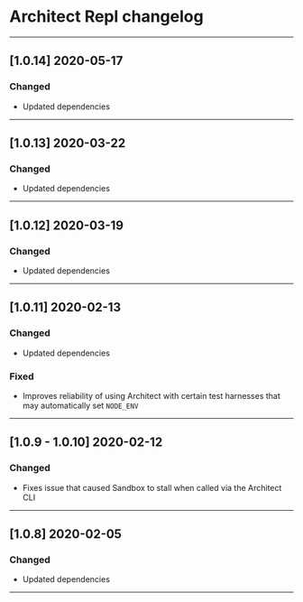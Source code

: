 # Architect Repl changelog

---

## [1.0.14] 2020-05-17

### Changed

- Updated dependencies

---

## [1.0.13] 2020-03-22

### Changed

- Updated dependencies

---

## [1.0.12] 2020-03-19

### Changed

- Updated dependencies

---

## [1.0.11] 2020-02-13

### Changed

- Updated dependencies


### Fixed

- Improves reliability of using Architect with certain test harnesses that may automatically set `NODE_ENV`

---

## [1.0.9 - 1.0.10] 2020-02-12

### Changed

- Fixes issue that caused Sandbox to stall when called via the Architect CLI

---

## [1.0.8] 2020-02-05

### Changed

- Updated dependencies

---
